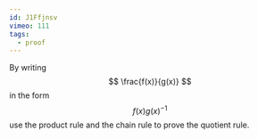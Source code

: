 ```yaml
---
id: J1Ffjnsv
vimeo: 111
tags:
  - proof
---
```


By writing
$$
\frac{f(x)}{g(x)}
$$
in the form
$$
f(x)g(x)^{-1}
$$
use the product rule and the chain rule to prove the quotient rule.
